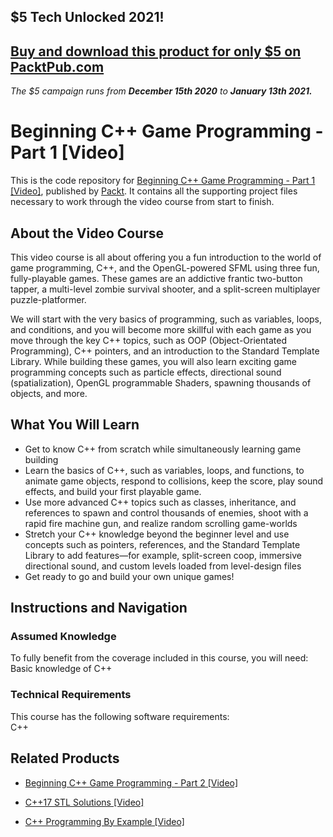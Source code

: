 ## $5 Tech Unlocked 2021!
[Buy and download this product for only $5 on PacktPub.com](https://www.packtpub.com/)
-----
*The $5 campaign         runs from __December 15th 2020__ to __January 13th 2021.__*

# Beginning C++ Game Programming - Part 1 [Video]
This is the code repository for [Beginning C++ Game Programming - Part 1 [Video]](https://www.packtpub.com/game-development/beginning-c-game-programming-part-1-video?utm_source=github&utm_medium=repository&utm_campaign=9781787284128), published by [Packt](https://www.packtpub.com/?utm_source=github). It contains all the supporting project files necessary to work through the video course from start to finish.
## About the Video Course
This video course is all about offering you a fun introduction to the world of game programming, C++, and the OpenGL-powered SFML using three fun, fully-playable games. These games are an addictive frantic two-button tapper, a multi-level zombie survival shooter, and a split-screen multiplayer puzzle-platformer.

We will start with the very basics of programming, such as variables, loops, and conditions, and you will become more skillful with each game as you move through the key C++ topics, such as OOP (Object-Orientated Programming), C++ pointers, and an introduction to the Standard Template Library. While building these games, you will also learn exciting game programming concepts such as particle effects, directional sound (spatialization), OpenGL programmable Shaders, spawning thousands of objects, and more.

<H2>What You Will Learn</H2>
<DIV class=book-info-will-learn-text>
<UL>
<LI>Get to know C++ from scratch while simultaneously learning game building 
<LI>Learn the basics of C++, such as variables, loops, and functions, to animate game objects, respond to collisions, keep the score, play sound effects, and build your first playable game. 
<LI>Use more advanced C++ topics such as classes, inheritance, and references to spawn and control thousands of enemies, shoot with a rapid fire machine gun, and realize random scrolling game-worlds 
<LI>Stretch your C++ knowledge beyond the beginner level and use concepts such as pointers, references, and the Standard Template Library to add features—for example, split-screen coop, immersive directional sound, and custom levels loaded from level-design files 
<LI>Get ready to go and build your own unique games! </LI></UL></DIV>

## Instructions and Navigation
### Assumed Knowledge
To fully benefit from the coverage included in this course, you will need:<br/>
Basic knowledge of C++
### Technical Requirements
This course has the following software requirements:<br/>
C++

## Related Products
* [Beginning C++ Game Programming - Part 2 [Video]](https://prod.packtpub.com/in/game-development/beginning-c-game-programming-part-2-video)

* [C++17 STL Solutions [Video]](https://prod.packtpub.com/in/application-development/c17-stl-solutions-video)

* [C++ Programming By Example [Video]](https://prod.packtpub.com/in/application-development/c-programming-example-video)

